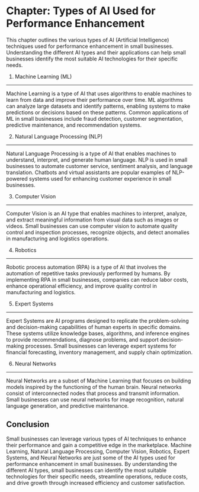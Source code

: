 Chapter: Types of AI Used for Performance Enhancement
=====================================================

This chapter outlines the various types of AI (Artificial Intelligence) techniques used for performance enhancement in small businesses. Understanding the different AI types and their applications can help small businesses identify the most suitable AI technologies for their specific needs.

1. Machine Learning (ML)
------------------------

Machine Learning is a type of AI that uses algorithms to enable machines to learn from data and improve their performance over time. ML algorithms can analyze large datasets and identify patterns, enabling systems to make predictions or decisions based on these patterns. Common applications of ML in small businesses include fraud detection, customer segmentation, predictive maintenance, and recommendation systems.

2. Natural Language Processing (NLP)
------------------------------------

Natural Language Processing is a type of AI that enables machines to understand, interpret, and generate human language. NLP is used in small businesses to automate customer service, sentiment analysis, and language translation. Chatbots and virtual assistants are popular examples of NLP-powered systems used for enhancing customer experience in small businesses.

3. Computer Vision
------------------

Computer Vision is an AI type that enables machines to interpret, analyze, and extract meaningful information from visual data such as images or videos. Small businesses can use computer vision to automate quality control and inspection processes, recognize objects, and detect anomalies in manufacturing and logistics operations.

4. Robotics
-----------

Robotic process automation (RPA) is a type of AI that involves the automation of repetitive tasks previously performed by humans. By implementing RPA in small businesses, companies can reduce labor costs, enhance operational efficiency, and improve quality control in manufacturing and logistics.

5. Expert Systems
-----------------

Expert Systems are AI programs designed to replicate the problem-solving and decision-making capabilities of human experts in specific domains. These systems utilize knowledge bases, algorithms, and inference engines to provide recommendations, diagnose problems, and support decision-making processes. Small businesses can leverage expert systems for financial forecasting, inventory management, and supply chain optimization.

6. Neural Networks
------------------

Neural Networks are a subset of Machine Learning that focuses on building models inspired by the functioning of the human brain. Neural networks consist of interconnected nodes that process and transmit information. Small businesses can use neural networks for image recognition, natural language generation, and predictive maintenance.

Conclusion
----------

Small businesses can leverage various types of AI techniques to enhance their performance and gain a competitive edge in the marketplace. Machine Learning, Natural Language Processing, Computer Vision, Robotics, Expert Systems, and Neural Networks are just some of the AI types used for performance enhancement in small businesses. By understanding the different AI types, small businesses can identify the most suitable technologies for their specific needs, streamline operations, reduce costs, and drive growth through increased efficiency and customer satisfaction.
